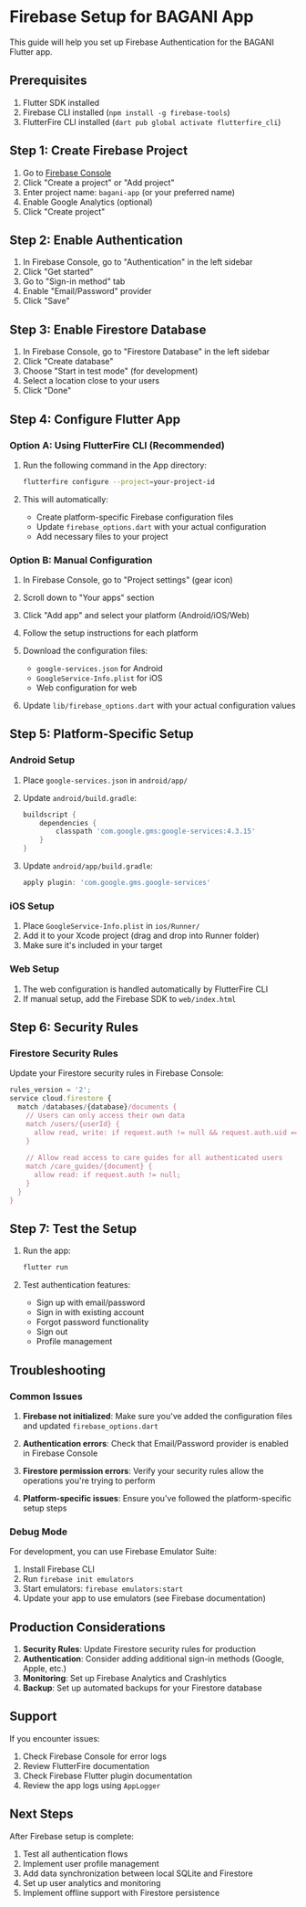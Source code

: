 # Firebase Setup for BAGANI App

This guide will help you set up Firebase Authentication for the BAGANI Flutter app.

## Prerequisites

1. Flutter SDK installed
2. Firebase CLI installed (`npm install -g firebase-tools`)
3. FlutterFire CLI installed (`dart pub global activate flutterfire_cli`)

## Step 1: Create Firebase Project

1. Go to [Firebase Console](https://console.firebase.google.com/)
2. Click "Create a project" or "Add project"
3. Enter project name: `bagani-app` (or your preferred name)
4. Enable Google Analytics (optional)
5. Click "Create project"

## Step 2: Enable Authentication

1. In Firebase Console, go to "Authentication" in the left sidebar
2. Click "Get started"
3. Go to "Sign-in method" tab
4. Enable "Email/Password" provider
5. Click "Save"

## Step 3: Enable Firestore Database

1. In Firebase Console, go to "Firestore Database" in the left sidebar
2. Click "Create database"
3. Choose "Start in test mode" (for development)
4. Select a location close to your users
5. Click "Done"

## Step 4: Configure Flutter App

### Option A: Using FlutterFire CLI (Recommended)

1. Run the following command in the App directory:
   ```bash
   flutterfire configure --project=your-project-id
   ```

2. This will automatically:
   - Create platform-specific Firebase configuration files
   - Update `firebase_options.dart` with your actual configuration
   - Add necessary files to your project

### Option B: Manual Configuration

1. In Firebase Console, go to "Project settings" (gear icon)
2. Scroll down to "Your apps" section
3. Click "Add app" and select your platform (Android/iOS/Web)
4. Follow the setup instructions for each platform
5. Download the configuration files:
   - `google-services.json` for Android
   - `GoogleService-Info.plist` for iOS
   - Web configuration for web

6. Update `lib/firebase_options.dart` with your actual configuration values

## Step 5: Platform-Specific Setup

### Android Setup

1. Place `google-services.json` in `android/app/`
2. Update `android/build.gradle`:
   ```gradle
   buildscript {
       dependencies {
           classpath 'com.google.gms:google-services:4.3.15'
       }
   }
   ```

3. Update `android/app/build.gradle`:
   ```gradle
   apply plugin: 'com.google.gms.google-services'
   ```

### iOS Setup

1. Place `GoogleService-Info.plist` in `ios/Runner/`
2. Add it to your Xcode project (drag and drop into Runner folder)
3. Make sure it's included in your target

### Web Setup

1. The web configuration is handled automatically by FlutterFire CLI
2. If manual setup, add the Firebase SDK to `web/index.html`

## Step 6: Security Rules

### Firestore Security Rules

Update your Firestore security rules in Firebase Console:

```javascript
rules_version = '2';
service cloud.firestore {
  match /databases/{database}/documents {
    // Users can only access their own data
    match /users/{userId} {
      allow read, write: if request.auth != null && request.auth.uid == userId;
    }
    
    // Allow read access to care guides for all authenticated users
    match /care_guides/{document} {
      allow read: if request.auth != null;
    }
  }
}
```

## Step 7: Test the Setup

1. Run the app:
   ```bash
   flutter run
   ```

2. Test authentication features:
   - Sign up with email/password
   - Sign in with existing account
   - Forgot password functionality
   - Sign out
   - Profile management

## Troubleshooting

### Common Issues

1. **Firebase not initialized**: Make sure you've added the configuration files and updated `firebase_options.dart`

2. **Authentication errors**: Check that Email/Password provider is enabled in Firebase Console

3. **Firestore permission errors**: Verify your security rules allow the operations you're trying to perform

4. **Platform-specific issues**: Ensure you've followed the platform-specific setup steps

### Debug Mode

For development, you can use Firebase Emulator Suite:

1. Install Firebase CLI
2. Run `firebase init emulators`
3. Start emulators: `firebase emulators:start`
4. Update your app to use emulators (see Firebase documentation)

## Production Considerations

1. **Security Rules**: Update Firestore security rules for production
2. **Authentication**: Consider adding additional sign-in methods (Google, Apple, etc.)
3. **Monitoring**: Set up Firebase Analytics and Crashlytics
4. **Backup**: Set up automated backups for your Firestore database

## Support

If you encounter issues:

1. Check Firebase Console for error logs
2. Review FlutterFire documentation
3. Check Firebase Flutter plugin documentation
4. Review the app logs using `AppLogger`

## Next Steps

After Firebase setup is complete:

1. Test all authentication flows
2. Implement user profile management
3. Add data synchronization between local SQLite and Firestore
4. Set up user analytics and monitoring
5. Implement offline support with Firestore persistence 